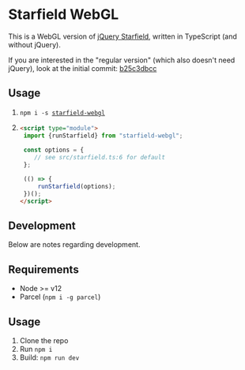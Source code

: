 # Starfield WebGL

This is a WebGL version of [jQuery Starfield][1], written in TypeScript (and without jQuery).

If you are interested in the "regular version" (which also doesn't need jQuery), look at the initial
commit: [b25c3dbcc][2]

## Usage

1. <code>npm i -s [starfield-webgl](https://www.npmjs.com/package/starfield-webgl)</code>
2. ```html
   <script type="module">
    import {runStarfield} from "starfield-webgl";
    
    const options = {
       // see src/starfield.ts:6 for default
    };

    (() => {
        runStarfield(options);
    })();
   </script>
   ```

## Development

Below are notes regarding development.

## Requirements

- Node >= v12
- Parcel (`npm i -g parcel`)

## Usage

1. Clone the repo
2. Run `npm i`
3. Build: `npm run dev`

[1]: https://github.com/rocketwagon/jquery-starfield
[2]: https://github.com/lfuelling/starfield-webgl/tree/b25c3dbcc4e789864dc0fdb5ac5dd30c12964c78
